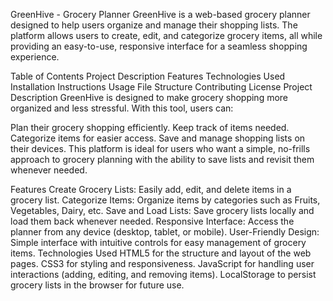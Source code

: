 GreenHive - Grocery Planner
GreenHive is a web-based grocery planner designed to help users organize and manage their shopping lists. The platform allows users to create, edit, and categorize grocery items, all while providing an easy-to-use, responsive interface for a seamless shopping experience.

Table of Contents
Project Description
Features
Technologies Used
Installation Instructions
Usage
File Structure
Contributing
License
Project Description
GreenHive is designed to make grocery shopping more organized and less stressful. With this tool, users can:

Plan their grocery shopping efficiently.
Keep track of items needed.
Categorize items for easier access.
Save and manage shopping lists on their devices.
This platform is ideal for users who want a simple, no-frills approach to grocery planning with the ability to save lists and revisit them whenever needed.

Features
Create Grocery Lists: Easily add, edit, and delete items in a grocery list.
Categorize Items: Organize items by categories such as Fruits, Vegetables, Dairy, etc.
Save and Load Lists: Save grocery lists locally and load them back whenever needed.
Responsive Interface: Access the planner from any device (desktop, tablet, or mobile).
User-Friendly Design: Simple interface with intuitive controls for easy management of grocery items.
Technologies Used
HTML5 for the structure and layout of the web pages.
CSS3 for styling and responsiveness.
JavaScript for handling user interactions (adding, editing, and removing items).
LocalStorage to persist grocery lists in the browser for future use.
